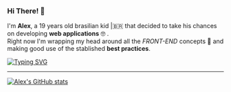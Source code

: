 
### Hi There! 👋

I'm **Alex**, a 19 years old brasilian kid |🇧🇷 that decided to take his chances on developing **web applications** 🤓 .  
Right now I'm wrapping my head around all the *FRONT-END* concepts 🤯 and making good use of the stablished **best practices**.

[![Typing SVG](https://readme-typing-svg.demolab.com/?lines=Welcome+to+my+GitHub+\\(^o^)/;Let+me+show+you+what+I've+been+up+to!&width=500&font=Fira+Code&color=bd93f9&duration=3700&pause=700)](https://git.io/typing-svg)

---

[![Alex's GitHub stats](https://github-readme-stats.vercel.app/api?username=alexmoDeveloper&hide=stars,prs,issues&count_private=trueshow_icons=true&theme=radical)](https://github.com/anuraghazra/github-readme-stats)
